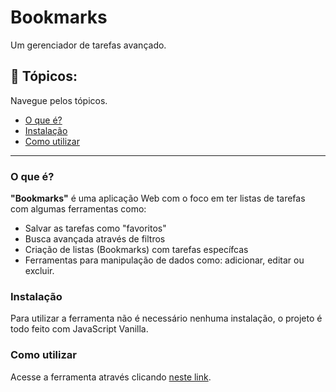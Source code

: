 # Bookmarks
Um gerenciador de tarefas avançado.

[comment]: <> (Section destinated to this README topics)
## 📝 Tópicos:
Navegue pelos tópicos.

 - [O que é?][1]
 - [Instalação][2]
 - [Como utilizar][3]

[comment]: <> (Topics)

[1]: <#o-que-é?>
[2]: <#instalação>
[3]: <#como-utilizar>

---

### O que é?
**"Bookmarks"** é uma aplicação Web com o foco em ter listas de tarefas com algumas ferramentas como:
- Salvar as tarefas como "favoritos"
- Busca avançada através de filtros
- Criação de listas (Bookmarks) com tarefas específcas
- Ferramentas para manipulação de dados como: adicionar, editar ou excluir.

### Instalação
Para utilizar a ferramenta não é necessário nenhuma instalação, o projeto é todo feito com JavaScript Vanilla.

### Como utilizar
Acesse a ferramenta através clicando [neste link][deploy-actived].

[deploy-actived]: <https://vinicius-goncalves.github.io/bookmarks/>
